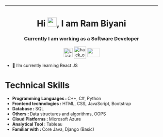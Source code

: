 <hr>
  <h1 align="center">Hi <img src="https://github.com/TheDudeThatCode/TheDudeThatCode/blob/master/Assets/Hi.gif" width="30px">, I am Ram Biyani </h1>
  <h3 align="center">Currently I am working as a Software Developer </h3>
<p align="center">
  <a href="https://www.linkedin.com/in/rambiyani/" target="blank"><img align="center" src="https://icon2.cleanpng.com/20180320/rbe/kisspng-linkedin-computer-icons-social-media-professional-png-linkedin-transparent-5ab1766dcafc38.5216273615215796298314.jpg" alt="LinkedIn" height="30" width="30" /></a>  
   <a href="https://www.hackerrank.com/ramsbiyani" target="blank"><img align="center" src="https://cdn.worldvectorlogo.com/logos/hackerrank.svg" alt="hack_ovindu" height="40" width="40" /></a>
   <a href = "mailto: biyaniram36@gmail.com"><img align="center" src="https://seeklogo.com/images/G/gmail-new-2020-logo-32DBE11BB4-seeklogo.com.png" height="30" width="40" /></a>

<!-- 🔭 At that movement I am doing BCA (Bachelors of Computer Application) -->
- 🌱 I’m currently learning React JS
<!-- - 👯 open source contributor -->
<!-- - 💬 Ask me about **MongoDB** **Express** **React JS** **Node JS** -->
<!-- - 📫 How to reach me: aliashfak178@gmail.com -->
<!-- - 😄 Pronouns: Pronouns: I, you, he, it, they, this -->
<!-- - ⚡  Fun fact: I spend almost 5-6 hours Learning everyday -->




# Technical Skills

- <b>Programming Languages    :   </b> C++, C#, Python                      
- <b>Frontend technologies	  :   </b> HTML, CSS, JavaScript, Bootstrap     
- <b>Database                 :   </b> SQL                                  
- <b>Others                   :   </b> Data structures and algorithms, OOPS 
- <b>Cloud Platforms          :   </b> Microsoft Azure                      
- <b>Analytical Tool	        :   </b> Tableau                              
- <b>Familiar with	          :   </b> Core Java, Django (Basic)            


<!--  -->
<!-- <b>Porgramming Languages :</b> C++, C#, Python  -->
